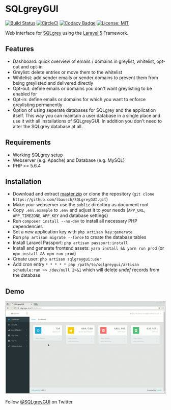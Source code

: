 SQLgreyGUI
==========

[![Build Status](https://travis-ci.org/lbausch/SQLgreyGUI.svg?branch=master)](https://travis-ci.org/lbausch/SQLgreyGUI)
[![CircleCI](https://circleci.com/gh/lbausch/SQLgreyGUI/tree/master.svg?style=shield&circle-token=a1aa5f540878177c22252802a2725e2ed93e6d43)](https://circleci.com/gh/lbausch/SQLgreyGUI/tree/master)
[![Codacy Badge](https://api.codacy.com/project/badge/Grade/88a59ccb64a24a8480a13313cb37599a)](https://www.codacy.com/app/lbausch/SQLgreyGUI?utm_source=github.com&amp;utm_medium=referral&amp;utm_content=lbausch/SQLgreyGUI&amp;utm_campaign=Badge_Grade)
[![License: MIT](https://img.shields.io/badge/License-MIT-green.svg)](https://opensource.org/licenses/MIT)

Web interface for [SQLgrey](http://sqlgrey.sourceforge.net/) using the [Laravel 5](https://laravel.com/) Framework.

## Features
* Dashboard: quick overview of emails / domains in greylist, whitelist, opt-out and opt-in
* Greylist: delete entries or move them to the whitelist
* Whitelist: add sender emails or sender domains to prevent them from being greylisted and delivered directly
* Opt-out: define emails or domains you don't want greylisting to be enabled for
* Opt-in: define  emails or domains for which you want to enforce greylisting permanently
* Option of using seperate databases for SQLgrey and the application itself. This way you can maintain a user database in a single place and use it with all installations of SQLgreyGUI. In addition you don't need to alter the SQLgrey database at all.


## Requirements
* Working SQLgrey setup
* Webserver (e.g. Apache) and Database (e.g. MySQL)
* PHP >= 5.6.4


## Installation
+ Download and extract [master.zip](https://github.com/lbausch/SQLgreyGUI/archive/master.zip) or clone the repository (`git clone https://github.com/lbausch/SQLgreyGUI.git`)
+ Make your webserver use the `public` directory as document root
+ Copy `.env.example` to `.env` and adjust it to your needs (`APP_URL`, `APP_TIMEZONE`, `APP_KEY` and database settings)
+ Run `composer install --no-dev` to install all necessary PHP dependencies
+ Set a new application key with `php artisan key:generate`
+ Run `php artisan migrate --force` to create the database tables
+ Install Laravel Passport: `php artisan passport:install`
+ Install and generate frontend assets: `yarn install && yarn run prod` (or `npm install && npm run prod`)
+ Create user: `php artisan sqlgreygui:user`
+ Add cron entry `* * * * * php /path/to/sqlgreygui/artisan schedule:run >> /dev/null 2>&1` which will delete _undef_ records from the database


## Demo
![Demo](docs/demo.gif?raw=true "Demo")

Follow [@SQLgreyGUI](https://twitter.com/sqlgreygui) on Twitter
